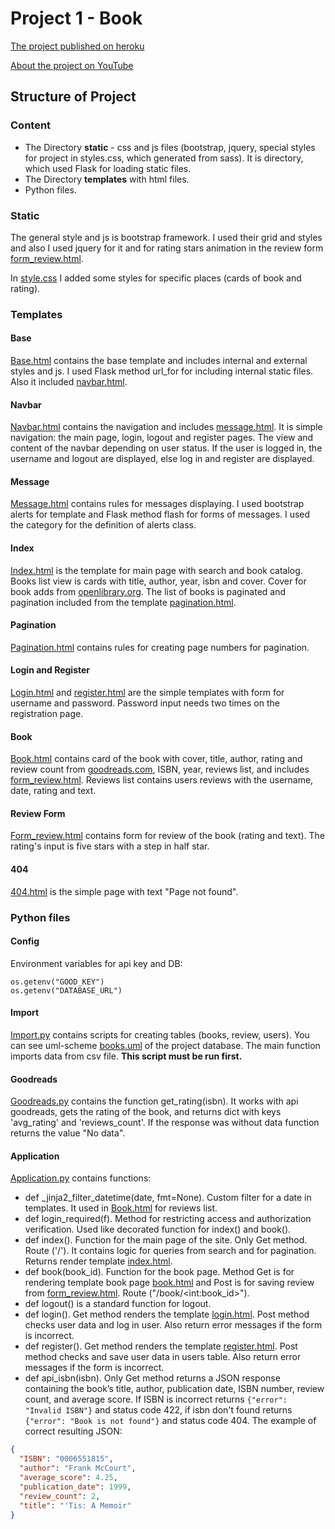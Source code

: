 # Project 1 - Book

[The project published on heroku](https://mandrcs50pr1.herokuapp.com/)

[About the project on YouTube](https://www.youtube.com/watch?v=OQ3yafOC8JY)

## Structure of Project
### Content
- The Directory **static** - css and js files (bootstrap, jquery, special styles for project in styles.css, which generated from sass). It is directory, which used Flask for loading static files.
- The Directory **templates** with html files.
- Python files.

### Static
The general style and js is bootstrap framework. I used their grid and styles and also I used jquery for it and for rating stars animation in the review form [form_review.html](templates/form_review.html).

In [style.css](static/css/styles.css) I added some styles for specific places (cards of book and rating).

### Templates

#### Base
[Base.html](templates/base.html) contains the base template and includes internal and external styles and js. I used Flask method url_for for including internal static files. Also it included [navbar.html](templates/navbar.html).

#### Navbar
[Navbar.html](templates/navbar.html) contains the navigation and includes [message.html](templates/message.html). It is simple navigation: the main page, login, logout and register pages. The view and content of the navbar depending on user status. If the user is logged in, the username and logout are displayed, else log in and register are displayed.

#### Message
[Message.html](templates/message.html) contains rules for messages displaying. I used bootstrap alerts for template and Flask method flash for forms of messages. I used the category for the definition of alerts class.

#### Index
[Index.html](templates/index.html) is the template for main page with search and book catalog. Books list view is cards with title, author, year, isbn and cover. Cover for book adds from [openlibrary.org](https://openlibrary.org/dev/docs/api/covers). The list of books is paginated and pagination included from the template [pagination.html](templates/pagination.html).

#### Pagination

[Pagination.html](templates/pagination.html) contains rules for creating page numbers for pagination.

#### Login and Register

[Login.html](templates/login.html) and [register.html](templates/register.html) are the simple templates with form for username and password. Password input needs two times on the registration page.

#### Book
[Book.html](templates/book.html) contains card of the book with cover, title, author, rating and review count from [goodreads.com](https://www.goodreads.com/), ISBN, year, reviews list, and includes [form_review.html](templates/form_review.html). Reviews list contains users reviews with the username, date, rating and text.

#### Review Form
[Form_review.html](templates/form_review.html) contains form for review of the book (rating and text). The rating's input is five stars with a step in half star.

#### 404

[404.html](templates/404.html) is the simple page with text "Page not found".

### Python files

#### Config
Environment variables for api key and DB:
```
os.getenv("GOOD_KEY")
os.getenv("DATABASE_URL")
```

#### Import

[Import.py](import.py) contains scripts for creating tables (books, review, users). You can see uml-scheme [books.uml](books.uml) of the project database. The main function imports data from csv file.
**This script must be run first.**

#### Goodreads

[Goodreads.py](goodreads.py) contains the function get_rating(isbn). It works with api goodreads, gets the rating of the book, and returns dict with keys 'avg_rating' and 'reviews_count'. If the response was without data function returns the value "No data".

#### Application

[Application.py](application.py) contains functions:
- def _jinja2_filter_datetime(date, fmt=None). Custom filter for a date in templates. It used in [Book.html](templates/book.html) for reviews list.
- def login_required(f). Method for restricting access and authorization verification. Used like decorated function for index() and book().
- def index(). Function for the main page of the site. Only Get method. Route ('/'). It contains logic for queries from search and for pagination. Returns render template [index.html](templates/index.html).
- def book(book_id). Function for the book page. Method Get is for rendering template book page [book.html](templates/book.html) and Post is for saving review from [form_review.html](templates/form_review.html). Route ("/book/\<int:book_id>"). 
- def logout() is a standard function for logout.
- def login(). Get method renders the template [login.html](templates/login.html). Post method checks user data and log in user. Also return error messages if the form is incorrect.
- def register(). Get method renders the template [register.html](templates/register.html). Post method checks and save user data in users table. Also return error messages if the form is incorrect.
- def api_isbn(isbn). Only Get method returns a JSON response containing the book’s title, author, publication date, ISBN number, review count, and average score. If ISBN is incorrect returns ```{"error": "Invalid ISBN"}``` and status code 422, if isbn don't found returns ```{"error": "Book is not found"}``` and status code 404. The example of correct resulting JSON:
```json
{
  "ISBN": "0006551815", 
  "author": "Frank McCourt", 
  "average_score": 4.25, 
  "publication_date": 1999, 
  "review_count": 2, 
  "title": "'Tis: A Memoir"
}
``` 
